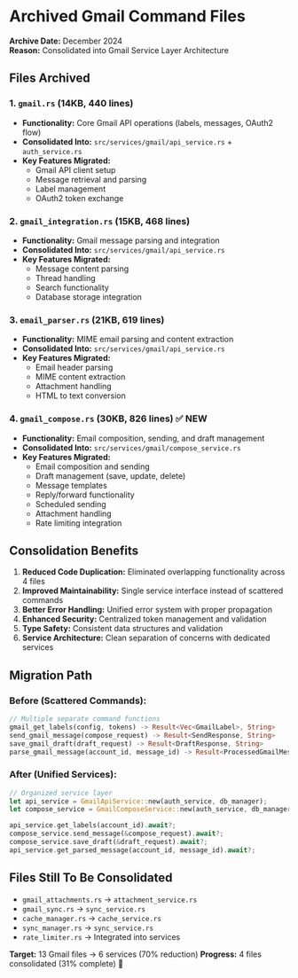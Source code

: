 # Archived Gmail Command Files

**Archive Date:** December 2024  
**Reason:** Consolidated into Gmail Service Layer Architecture

## Files Archived

### 1. `gmail.rs` (14KB, 440 lines)
- **Functionality:** Core Gmail API operations (labels, messages, OAuth2 flow)
- **Consolidated Into:** `src/services/gmail/api_service.rs` + `auth_service.rs`
- **Key Features Migrated:**
  - Gmail API client setup
  - Message retrieval and parsing
  - Label management
  - OAuth2 token exchange

### 2. `gmail_integration.rs` (15KB, 468 lines)  
- **Functionality:** Gmail message parsing and integration
- **Consolidated Into:** `src/services/gmail/api_service.rs`
- **Key Features Migrated:**
  - Message content parsing
  - Thread handling
  - Search functionality
  - Database storage integration

### 3. `email_parser.rs` (21KB, 619 lines)
- **Functionality:** MIME email parsing and content extraction
- **Consolidated Into:** `src/services/gmail/api_service.rs`
- **Key Features Migrated:**
  - Email header parsing
  - MIME content extraction
  - Attachment handling
  - HTML to text conversion

### 4. `gmail_compose.rs` (30KB, 826 lines) ✅ **NEW**
- **Functionality:** Email composition, sending, and draft management
- **Consolidated Into:** `src/services/gmail/compose_service.rs`
- **Key Features Migrated:**
  - Email composition and sending
  - Draft management (save, update, delete)
  - Message templates
  - Reply/forward functionality
  - Scheduled sending
  - Attachment handling
  - Rate limiting integration

## Consolidation Benefits

1. **Reduced Code Duplication:** Eliminated overlapping functionality across 4 files
2. **Improved Maintainability:** Single service interface instead of scattered commands
3. **Better Error Handling:** Unified error system with proper propagation
4. **Enhanced Security:** Centralized token management and validation
5. **Type Safety:** Consistent data structures and validation
6. **Service Architecture:** Clean separation of concerns with dedicated services

## Migration Path

### Before (Scattered Commands):
```rust
// Multiple separate command functions
gmail_get_labels(config, tokens) -> Result<Vec<GmailLabel>, String>
send_gmail_message(compose_request) -> Result<SendResponse, String>
save_gmail_draft(draft_request) -> Result<DraftResponse, String>
parse_gmail_message(account_id, message_id) -> Result<ProcessedGmailMessage, String>
```

### After (Unified Services):
```rust
// Organized service layer
let api_service = GmailApiService::new(auth_service, db_manager);
let compose_service = GmailComposeService::new(auth_service, db_manager);

api_service.get_labels(account_id).await?;
compose_service.send_message(&compose_request).await?;
compose_service.save_draft(&draft_request).await?;
api_service.get_parsed_message(account_id, message_id).await?;
```

## Files Still To Be Consolidated

- `gmail_attachments.rs` → `attachment_service.rs`  
- `gmail_sync.rs` → `sync_service.rs`
- `cache_manager.rs` → `cache_service.rs`
- `sync_manager.rs` → `sync_service.rs`
- `rate_limiter.rs` → Integrated into services

**Target:** 13 Gmail files → 6 services (70% reduction)
**Progress:** 4 files consolidated (31% complete) 🎯 